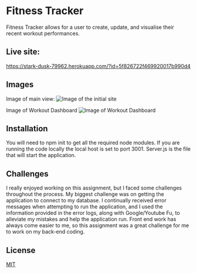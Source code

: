 # Fitness Tracker
Fitness Tracker allows for a user to create, update, and visualise their recent workout performances.

## Live site: 
https://stark-dusk-79962.herokuapp.com/?id=5f826722f469920017b990d4

## Images
Image of main view:
![Image of the initial site](./public/images/fitTrack.png)

Image of Workout Dashboard
![Image of Workout Dashboard](./public/images/fitTracker.png)

## Installation 
You will need to npm init to get all the required node modules. If you are running the code locally the local host is set to port 3001. Server.js is the file that will start the application.

## Challenges
I really enjoyed working on this assignment, but I faced some challenges throughout the process. My biggest challenge was on getting the application to connect to my database. I continually received error messages when attempting to run the application, and I used the information provided in the error logs, along with Google/Youtube Fu, to alleviate my mistakes and help the application run. Front end work has always come easier to me, so this assignment was a great challenge for me to work on my back-end coding. 

## License
[MIT](https://choosealicense.com/licenses/mit/)
